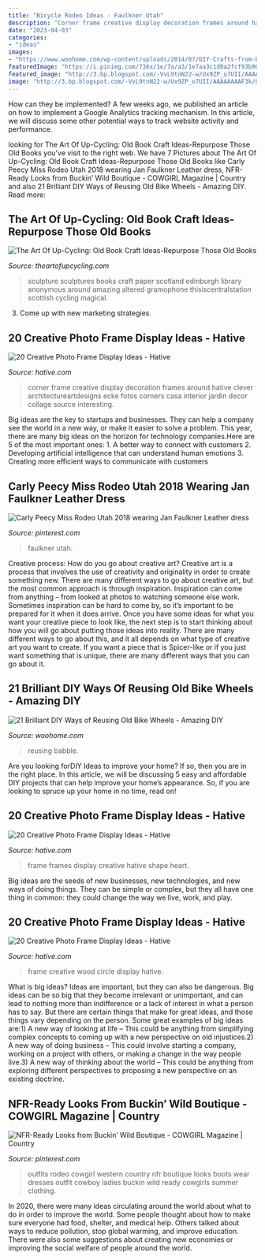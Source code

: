```yaml
---
title: "Bicycle Rodeo Ideas - Faulkner Utah"
description: "Corner frame creative display decoration frames around hative clever architectureartdesigns ecke fotos corners casa interior jardin decor collage source interesting"
date: "2023-04-03"
categories:
- "ideas"
images:
- "https://www.woohome.com/wp-content/uploads/2014/07/DIY-Crafts-from-Bike-Wheels-18-2.jpg"
featuredImage: "https://i.pinimg.com/736x/1e/7a/a3/1e7aa3c1d0a2fcf93b900fb9d19f703d.jpg"
featured_image: "http://3.bp.blogspot.com/-VvL9tnN22-w/Ux9ZP_o7UII/AAAAAAAAF3k/0ooh6p0uofo/s1600/book+sculpture.jpg"
image: "http://3.bp.blogspot.com/-VvL9tnN22-w/Ux9ZP_o7UII/AAAAAAAAF3k/0ooh6p0uofo/s1600/book+sculpture.jpg"
---
```



How can they be implemented?
A few weeks ago, we published an article on how to implement a Google Analytics tracking mechanism. In this article, we will discuss some other potential ways to track website activity and performance.

	

		
looking for The Art Of Up-Cycling: Old Book Craft Ideas-Repurpose Those Old Books you've visit to the right web. We have 7 Pictures about The Art Of Up-Cycling: Old Book Craft Ideas-Repurpose Those Old Books like Carly Peecy Miss Rodeo Utah 2018 wearing Jan Faulkner Leather dress, NFR-Ready Looks from Buckin’ Wild Boutique - COWGIRL Magazine | Country and also 21 Brilliant DIY Ways of Reusing Old Bike Wheels - Amazing DIY. Read more:
		
    
## The Art Of Up-Cycling: Old Book Craft Ideas-Repurpose Those Old Books

<img loading=lazy src="http://3.bp.blogspot.com/-VvL9tnN22-w/Ux9ZP_o7UII/AAAAAAAAF3k/0ooh6p0uofo/s1600/book+sculpture.jpg" onerror="this.onerror=null;this.src='https://tse1.mm.bing.net/th?id=OIP.D5JOOtd2JKBUhfI5cSRITAAAAA&amp;pid=15.1';" alt="The Art Of Up-Cycling: Old Book Craft Ideas-Repurpose Those Old Books">

_Source: theartofupcycling.com_

>sculpture sculptures books craft paper scotland edinburgh library anonymous around amazing altered gramophone thisiscentralstation scottish cycling magical. 

	

3. Come up with new marketing strategies.

    
## 20 Creative Photo Frame Display Ideas - Hative

<img loading=lazy src="https://hative.com/wp-content/uploads/2014/08/photo-frame-ideas/5-photo-frame-around-corner.jpg" onerror="this.onerror=null;this.src='https://tse1.mm.bing.net/th?id=OIP.r4PggnZlnCafjFdPvt4uuQHaLc&amp;pid=15.1';" alt="20 Creative Photo Frame Display Ideas - Hative">

_Source: hative.com_

>corner frame creative display decoration frames around hative clever architectureartdesigns ecke fotos corners casa interior jardin decor collage source interesting. 

	

Big ideas are the key to startups and businesses. They can help a company see the world in a new way, or make it easier to solve a problem. This year, there are many big ideas on the horizon for technology companies.Here are 5 of the most important ones: 1. A better way to connect with customers 2. Developing artificial intelligence that can understand human emotions 3. Creating more efficient ways to communicate with customers 
    
## Carly Peecy Miss Rodeo Utah 2018 Wearing Jan Faulkner Leather Dress

<img loading=lazy src="https://i.pinimg.com/736x/1e/7a/a3/1e7aa3c1d0a2fcf93b900fb9d19f703d.jpg" onerror="this.onerror=null;this.src='https://tse3.mm.bing.net/th?id=OIP.Y-VVzMBvqB-KsRCdbqyclgHaQQ&amp;pid=15.1';" alt="Carly Peecy Miss Rodeo Utah 2018 wearing Jan Faulkner Leather dress">

_Source: pinterest.com_

>faulkner utah. 

	

Creative process: How do you go about creative art?
Creative art is a process that involves the use of creativity and originality in order to create something new. There are many different ways to go about creative art, but the most common approach is through inspiration. Inspiration can come from anything – from looked at photos to watching someone else work. Sometimes inspiration can be hard to come by, so it’s important to be prepared for it when it does arrive. Once you have some ideas for what you want your creative piece to look like, the next step is to start thinking about how you will go about putting those ideas into reality. There are many different ways to go about this, and it all depends on what type of creative art you want to create. If you want a piece that is Spicer-like or if you just want something that is unique, there are many different ways that you can go about it.

    
## 21 Brilliant DIY Ways Of Reusing Old Bike Wheels - Amazing DIY

<img loading=lazy src="https://www.woohome.com/wp-content/uploads/2014/07/DIY-Crafts-from-Bike-Wheels-18-2.jpg" onerror="this.onerror=null;this.src='https://tse4.mm.bing.net/th?id=OIP.RivxT6oA0Dr_XxMVF_OoZAHaLH&amp;pid=15.1';" alt="21 Brilliant DIY Ways of Reusing Old Bike Wheels - Amazing DIY">

_Source: woohome.com_

>reusing babble. 

	

Are you looking forDIY Ideas to improve your home? If so, then you are in the right place. In this article, we will be discussing 5 easy and affordable DIY projects that can help improve your home’s appearance. So, if you are looking to spruce up your home in no time, read on!

    
## 20 Creative Photo Frame Display Ideas - Hative

<img loading=lazy src="https://hative.com/wp-content/uploads/2014/08/photo-frame-ideas/9-heart-shape-photo-frames-on-wall.jpg" onerror="this.onerror=null;this.src='https://tse3.mm.bing.net/th?id=OIP.sVm0esjJEpLN_7M630sUmAHaLI&amp;pid=15.1';" alt="20 Creative Photo Frame Display Ideas - Hative">

_Source: hative.com_

>frame frames display creative hative shape heart. 

	

Big ideas are the seeds of new businesses, new technologies, and new ways of doing things. They can be simple or complex, but they all have one thing in common: they could change the way we live, work, and play.

    
## 20 Creative Photo Frame Display Ideas - Hative

<img loading=lazy src="https://hative.com/wp-content/uploads/2014/08/photo-frame-ideas/17-wood-circle-photo-frame.jpg" onerror="this.onerror=null;this.src='https://tse1.mm.bing.net/th?id=OIP.BgzyJmkjEr3fHamWOIB9FwHaJ4&amp;pid=15.1';" alt="20 Creative Photo Frame Display Ideas - Hative">

_Source: hative.com_

>frame creative wood circle display hative. 

	

What is big ideas?
Ideas are important, but they can also be dangerous. Big ideas can be so big that they become irrelevant or unimportant, and can lead to nothing more than indifference or a lack of interest in what a person has to say. But there are certain things that make for great ideas, and those things vary depending on the person. Some great examples of big ideas are:1) A new way of looking at life – This could be anything from simplifying complex concepts to coming up with a new perspective on old injustices.2) A new way of doing business – This could involve starting a company, working on a project with others, or making a change in the way people live.3) A new way of thinking about the world – This could be anything from exploring different perspectives to proposing a new perspective on an existing doctrine.

    
## NFR-Ready Looks From Buckin’ Wild Boutique - COWGIRL Magazine | Country

<img loading=lazy src="https://i.pinimg.com/736x/3a/9e/ed/3a9eed87af568d0ff81e44d663da7b5a.jpg" onerror="this.onerror=null;this.src='https://tse2.mm.bing.net/th?id=OIP.Njzmhk4E9MA2rSeu9Xu2hQHaKl&amp;pid=15.1';" alt="NFR-Ready Looks from Buckin’ Wild Boutique - COWGIRL Magazine | Country">

_Source: pinterest.com_

>outfits rodeo cowgirl western country nfr boutique looks boots wear dresses outfit cowboy ladies buckin wild ready cowgirls summer clothing. 

	

In 2020, there were many ideas circulating around the world about what to do in order to improve the world. Some people thought about how to make sure everyone had food, shelter, and medical help. Others talked about ways to reduce pollution, stop global warming, and improve education. There were also some suggestions about creating new economies or improving the social welfare of people around the world.

